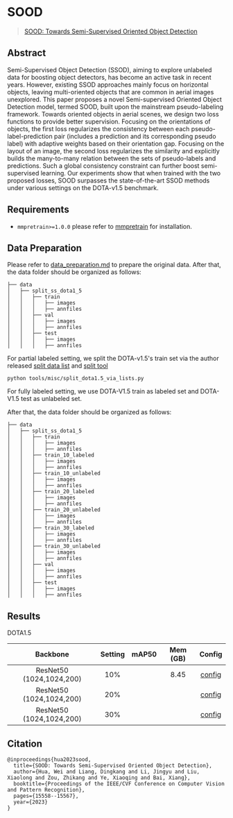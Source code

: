 # SOOD

> [SOOD: Towards Semi-Supervised Oriented Object Detection](https://arxiv.org/abs/2304.04515)

<!-- [ALGORITHM] -->

## Abstract

Semi-Supervised Object Detection (SSOD), aiming to explore unlabeled data for boosting object detectors, has become an active task in recent years. However, existing SSOD approaches mainly focus on horizontal objects, leaving multi-oriented objects that are common in aerial images unexplored. This paper proposes a novel Semi-supervised Oriented Object Detection model, termed SOOD, built upon the mainstream pseudo-labeling framework. Towards oriented objects in aerial scenes, we design two loss functions to provide better supervision. Focusing on the orientations of objects, the first loss regularizes the consistency between each pseudo-label-prediction pair (includes a prediction and its corresponding pseudo label) with adaptive weights based on their orientation gap. Focusing on the layout of an image, the second loss regularizes the similarity and explicitly builds the many-to-many relation between the sets of pseudo-labels and predictions. Such a global consistency constraint can further boost semi-supervised learning. Our experiments show that when trained with the two proposed losses, SOOD surpasses the state-of-the-art SSOD methods under various settings on the DOTA-v1.5 benchmark.

## Requirements

- `mmpretrain>=1.0.0`
  please refer to [mmpretrain](https://mmpretrain.readthedocs.io/en/latest/get_started.html) for installation.

## Data Preparation

Please refer to [data_preparation.md](tools/data/dota/README.md) to prepare the original data. After that, the data folder should be organized as follows:

```
├── data
│   ├── split_ss_dota1_5
│   │   ├── train
│   │   │   ├── images
│   │   │   ├── annfiles
│   │   ├── val
│   │   │   ├── images
│   │   │   ├── annfiles
│   │   ├── test
│   │   │   ├── images
│   │   │   ├── annfiles
```

For partial labeled setting, we split the DOTA-v1.5's train set via the author released [split data list](tools/misc/split_dota1.5_lists) and [split tool](tools/misc/split_dota1.5_via_lists.py)

```angular2html
python tools/misc/split_dota1.5_via_lists.py
```

For fully labeled setting, we use DOTA-V1.5 train as labeled set and DOTA-V1.5 test as unlabeled set.

After that, the data folder should be organized as follows:

```
├── data
│   ├── split_ss_dota1_5
│   │   ├── train
│   │   │   ├── images
│   │   │   ├── annfiles
│   │   ├── train_10_labeled
│   │   │   ├── images
│   │   │   ├── annfiles
│   │   ├── train_10_unlabeled
│   │   │   ├── images
│   │   │   ├── annfiles
│   │   ├── train_20_labeled
│   │   │   ├── images
│   │   │   ├── annfiles
│   │   ├── train_20_unlabeled
│   │   │   ├── images
│   │   │   ├── annfiles
│   │   ├── train_30_labeled
│   │   │   ├── images
│   │   │   ├── annfiles
│   │   ├── train_30_unlabeled
│   │   │   ├── images
│   │   │   ├── annfiles
│   │   ├── val
│   │   │   ├── images
│   │   │   ├── annfiles
│   │   ├── test
│   │   │   ├── images
│   │   │   ├── annfiles
```

## Results

DOTA1.5

|         Backbone         | Setting | mAP50 | Mem (GB) |                             Config                              |
| :----------------------: | :-----: | :---: | :------: | :-------------------------------------------------------------: |
| ResNet50 (1024,1024,200) |   10%   |       |   8.45   | [config](./sood_fcos_r50_fpn_2xb3-180000k_semi-0.1-dotav1.5.py) |
| ResNet50 (1024,1024,200) |   20%   |       |          | [config](./sood_fcos_r50_fpn_2xb3-180000k_semi-0.2-dotav1.5.py) |
| ResNet50 (1024,1024,200) |   30%   |       |          | [config](./sood_fcos_r50_fpn_2xb3-180000k_semi-0.3-dotav1.5.py) |

## Citation

```
@inproceedings{hua2023sood,
  title={SOOD: Towards Semi-Supervised Oriented Object Detection},
  author={Hua, Wei and Liang, Dingkang and Li, Jingyu and Liu, Xiaolong and Zou, Zhikang and Ye, Xiaoqing and Bai, Xiang},
  booktitle={Proceedings of the IEEE/CVF Conference on Computer Vision and Pattern Recognition},
  pages={15558--15567},
  year={2023}
}
```
